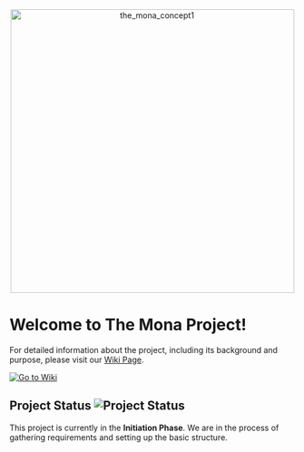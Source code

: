 <div align="center">
  <img src="https://github.com/user-attachments/assets/9c711575-c043-466c-b1a0-3121b62681b2" alt="the_mona_concept1" width="500">
</div>

# Welcome to The Mona Project!

For detailed information about the project, including its background and purpose, please visit our [Wiki Page](https://github.com/GregoryVerspecht/TheMona/wiki).

[![Go to Wiki](https://img.shields.io/badge/Go%20to%20Wiki-blue?style=for-the-badge)](https://github.com/GregoryVerspecht/TheMona/wiki)

## Project Status ![Project Status](https://img.shields.io/badge/Status-Initiation-blue)

This project is currently in the **Initiation Phase**. We are in the process of gathering requirements and setting up the basic structure.

